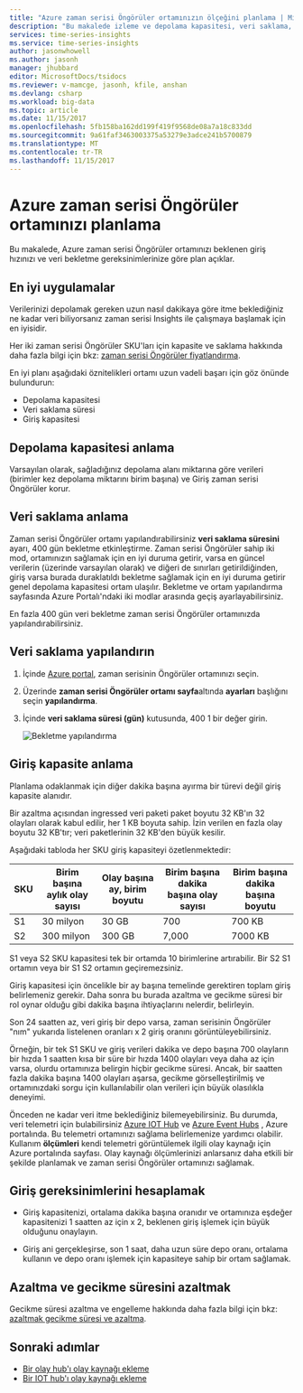 ```yaml
---
title: "Azure zaman serisi Öngörüler ortamınızın ölçeğini planlama | Microsoft Docs"
description: "Bu makalede izleme ve depolama kapasitesi, veri saklama, giriş kapasitesi dahil olmak üzere bir Azure zaman serisi Öngörüler ortam planlarken en iyi uygulamaları izleyerek açıklar."
services: time-series-insights
ms.service: time-series-insights
author: jasonwhowell
ms.author: jasonh
manager: jhubbard
editor: MicrosoftDocs/tsidocs
ms.reviewer: v-mamcge, jasonh, kfile, anshan
ms.devlang: csharp
ms.workload: big-data
ms.topic: article
ms.date: 11/15/2017
ms.openlocfilehash: 5fb158ba162dd199f419f9568de08a7a18c833dd
ms.sourcegitcommit: 9a61faf3463003375a53279e3adce241b5700879
ms.translationtype: MT
ms.contentlocale: tr-TR
ms.lasthandoff: 11/15/2017
---
```

# <a name="plan-your-azure-time-series-insights-environment"></a>Azure zaman serisi Öngörüler ortamınızı planlama

Bu makalede, Azure zaman serisi Öngörüler ortamınızı beklenen giriş hızınızı ve veri bekletme gereksinimlerinize göre plan açıklar.

## <a name="best-practices"></a>En iyi uygulamalar

Verilerinizi depolamak gereken uzun nasıl dakikaya göre itme beklediğiniz ne kadar veri biliyorsanız zaman serisi Insights ile çalışmaya başlamak için en iyisidir.  

Her iki zaman serisi Öngörüler SKU'ları için kapasite ve saklama hakkında daha fazla bilgi için bkz: [zaman serisi Öngörüler fiyatlandırma](https://azure.microsoft.com/pricing/details/time-series-insights/).

En iyi planı aşağıdaki öznitelikleri ortamı uzun vadeli başarı için göz önünde bulundurun: 
- Depolama kapasitesi
- Veri saklama süresi
- Giriş kapasitesi 

## <a name="understand-storage-capacity"></a>Depolama kapasitesi anlama
Varsayılan olarak, sağladığınız depolama alanı miktarına göre verileri (birimler kez depolama miktarını birim başına) ve Giriş zaman serisi Öngörüler korur.

## <a name="understand-data-retention"></a>Veri saklama anlama
Zaman serisi Öngörüler ortamı yapılandırabilirsiniz **veri saklama süresini** ayarı, 400 gün bekletme etkinleştirme.  Zaman serisi Öngörüler sahip iki mod, ortamınızın sağlamak için en iyi duruma getirir, varsa en güncel verilerin (üzerinde varsayılan olarak) ve diğeri de sınırları getirildiğinden, giriş varsa burada duraklatıldı bekletme sağlamak için en iyi duruma getirir genel depolama kapasitesi ortam ulaşılır.  Bekletme ve ortam yapılandırma sayfasında Azure Portalı'ndaki iki modlar arasında geçiş ayarlayabilirsiniz.

En fazla 400 gün veri bekletme zaman serisi Öngörüler ortamınızda yapılandırabilirsiniz.

## <a name="configure-data-retention"></a>Veri saklama yapılandırın

1. İçinde [Azure portal](https://portal.azure.com), zaman serisinin Öngörüler ortamınızı seçin.

2. Üzerinde **zaman serisi Öngörüler ortamı sayfa**altında **ayarları** başlığını seçin **yapılandırma**. 

3. İçinde **veri saklama süresi (gün)** kutusunda, 400 1 bir değer girin.

   ![Bekletme yapılandırma](media/environment-mitigate-latency/configure-retention.png)

## <a name="understand-ingress-capacity"></a>Giriş kapasite anlama

Planlama odaklanmak için diğer dakika başına ayırma bir türevi değil giriş kapasite alanıdır. 

Bir azaltma açısından ingressed veri paketi paket boyutu 32 KB'ın 32 olayları olarak kabul edilir, her 1 KB boyuta sahip. İzin verilen en fazla olay boyutu 32 KB'tır; veri paketlerinin 32 KB'den büyük kesilir.

Aşağıdaki tabloda her SKU giriş kapasiteyi özetlenmektedir:

|SKU  |Birim başına aylık olay sayısı  |Olay başına ay, birim boyutu  |Birim başına dakika başına olay sayısı  | Birim başına dakika başına boyutu   |
|---------|---------|---------|---------|---------|
|S1     |   30 milyon     |  30 GB     |  700    |  700 KB   |
|S2     |   300 milyon    |   300 GB   | 7,000   | 7000 KB  |

S1 veya S2 SKU kapasitesi tek bir ortamda 10 birimlerine artırabilir. Bir S2 S1 ortamın veya bir S1 S2 ortamın geçiremezsiniz. 

Giriş kapasitesi için öncelikle bir ay başına temelinde gerektiren toplam giriş belirlemeniz gerekir. Daha sonra bu burada azaltma ve gecikme süresi bir rol oynar olduğu gibi dakika başına ihtiyaçlarını nelerdir, belirleyin.

Son 24 saatten az, veri giriş bir depo varsa, zaman serisinin Öngörüler "nım" yukarıda listelenen oranları x 2 giriş oranını görüntüleyebilirsiniz. 

Örneğin, bir tek S1 SKU ve giriş verileri dakika ve depo başına 700 olayların bir hızda 1 saatten kısa bir süre bir hızda 1400 olayları veya daha az için varsa, olurdu ortamınıza belirgin hiçbir gecikme süresi. Ancak, bir saatten fazla dakika başına 1400 olayları aşarsa, gecikme görselleştirilmiş ve ortamınızdaki sorgu için kullanılabilir olan verileri için büyük olasılıkla deneyimi. 

Önceden ne kadar veri itme beklediğiniz bilemeyebilirsiniz. Bu durumda, veri telemetri için bulabilirsiniz [Azure IOT Hub](https://docs.microsoft.com/azure/iot-hub/iot-hub-metrics) ve [Azure Event Hubs](https://blogs.msdn.microsoft.com/cloud_solution_architect/2016/05/25/using-the-azure-rest-apis-to-retrieve-event-hub-metrics/) , Azure portalında. Bu telemetri ortamınızı sağlama belirlemenize yardımcı olabilir. Kullanım **ölçümleri** kendi telemetri görüntülemek ilgili olay kaynağı için Azure portalında sayfası. Olay kaynağı ölçümlerinizi anlarsanız daha etkili bir şekilde planlamak ve zaman serisi Öngörüler ortamınızı sağlamak.

## <a name="calculate-ingress-requirements"></a>Giriş gereksinimlerini hesaplamak

- Giriş kapasitenizi, ortalama dakika başına oranıdır ve ortamınıza eşdeğer kapasitenizi 1 saatten az için x 2, beklenen giriş işlemek için büyük olduğunu onaylayın.

- Giriş ani gerçekleşirse, son 1 saat, daha uzun süre depo oranı, ortalama kullanın ve depo oranı işlemek için kapasiteye sahip bir ortam sağlamak.
 
## <a name="mitigate-throttling-and-latency"></a>Azaltma ve gecikme süresini azaltmak

Gecikme süresi azaltma ve engelleme hakkında daha fazla bilgi için bkz: [azaltmak gecikme süresi ve azaltma](time-series-insights-environment-mitigate-latency.md). 

## <a name="next-steps"></a>Sonraki adımlar
- [Bir olay hub'ı olay kaynağı ekleme](time-series-insights-how-to-add-an-event-source-eventhub.md)
- [Bir IOT hub'ı olay kaynağı ekleme](time-series-insights-how-to-add-an-event-source-iothub.md)
